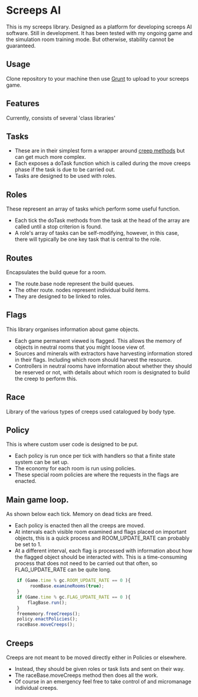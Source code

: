 # Screeps AI #
This is my screeps library. Designed as a platform for developing screeps AI software. Still in development.
It has been tested with my ongoing game and the simulation room training mode. But otherwise, stability cannot be guaranteed.

## Usage
Clone repository to your machine then use  [Grunt](http://support.screeps.com/hc/en-us/articles/203022512-Committing-local-scripts-using-Grunt)
to upload to your screeps game.

## Features
Currently, consists of several 'class libraries'

## Tasks
- These are in their simplest form a wrapper around [creep methods](http://support.screeps.com/hc/en-us/articles/203013212-Creep) but can get much more complex.
- Each exposes a doTask function which is called during the move creeps phase if the task is due to be carried out.
- Tasks are designed to be used with roles.

## Roles
These represent an array of tasks which perform some useful function.
- Each tick the doTask methods from the task at the head of the array are called until a stop criterion is found.
- A role's array of tasks can be self-modifying, however, in this case, there will typically be one key task that is central to the role.

## Routes
Encapsulates the build queue for a room.
- The route.base node represent the build queues. 
- The other route. nodes represent individual build items.
- They are designed to be linked to roles.

## Flags
This library organises information about game objects.
- Each game permanent viewed is flagged. This allows the memory of objects in neutral rooms that you might loose view of.
- Sources and minerals with extractors have harvesting information stored in their flags. Including which room should harvest the resource.
- Controllers in neutral rooms have information about whether they should be reserved or not, with details about which room is designated to build the creep to perform this.

## Race
Library of the various types of creeps used catalogued by body type.

## Policy
This is where custom user code is designed to be put.
- Each policy is run once per tick with handlers so that a finite state system can be set up.
- The economy for each room is run using policies.
- These special room policies are where the requests in the flags are enacted.

## Main game loop.
As shown below each tick. Memory on dead ticks are freed. 
- Each policy is enacted then all the creeps are moved. 
- At intervals each visible room examined and flags placed on important objects, this is a quick process and ROOM_UPDATE_RATE can probably be set to 1.
- At a different interval, each flag is processed with information about how the flagged object should be interacted with. This is a time-consuming process that does not need to be carried out that often, so FLAG_UPDATE_RATE can be quite long.

```javascript
    if (Game.time % gc.ROOM_UPDATE_RATE == 0 ){
         roomBase.examineRooms(true);
    }
    if (Game.time % gc.FLAG_UPDATE_RATE == 0 ){
        flagBase.run();
    }
    freememory.freeCreeps();
    policy.enactPolicies();
    raceBase.moveCreeps();
```

## Creeps
Creeps are not meant to be moved directly either in Policies or elsewhere.
- Instead, they should be given roles or task lists and sent on their way.
- The raceBase.moveCreeps method then does all the work.
- Of course in an emergency feel free to take control of and micromanage individual creeps.

